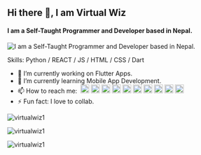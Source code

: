 ## Hi there 👋, I am Virtual Wiz
#### I am a Self-Taught Programmer and Developer based in Nepal.
![I am a Self-Taught Programmer and Developer based in Nepal.](https://i.imgur.com/1RTD4dU.png)

Skills: Python / REACT / JS / HTML / CSS / Dart

- 🔭 I’m currently working on Flutter Apps. 
- 🌱 I’m currently learning Mobile App Development. 
- 📫 How to reach me:&nbsp;&nbsp;[<img src='https://cdn.jsdelivr.net/npm/simple-icons@3.0.1/icons/github.svg' alt='github' height='20'>](https://github.com/virtualwiz1)  [<img src='https://cdn.jsdelivr.net/npm/simple-icons@3.0.1/icons/dev-dot-to.svg' alt='dev' height='20'>](https://dev.to/virtualwiz)  [<img src='https://cdn.jsdelivr.net/npm/simple-icons@3.0.1/icons/facebook.svg' alt='facebook' height='20'>](https://www.facebook.com/wiz.virtual)  [<img src='https://cdn.jsdelivr.net/npm/simple-icons@3.0.1/icons/instagram.svg' alt='instagram' height='20'>](https://www.instagram.com/wizvirtual/)  [<img src='https://cdn.jsdelivr.net/npm/simple-icons@3.0.1/icons/codepen.svg' alt='codepen' height='20'>](https://codepen.io/virtualwiz)  [<img src='https://cdn.jsdelivr.net/npm/simple-icons@3.0.1/icons/behance.svg' alt='behance' height='20'>](https://www.behance.net/virtual-wiz)  [<img src='https://cdn.jsdelivr.net/npm/simple-icons@3.0.1/icons/dribbble.svg' alt='dribbble' height='20'>](https://dribbble.com/virtualwiz)  [<img src='https://cdn.jsdelivr.net/npm/simple-icons@3.0.1/icons/deviantart.svg' alt='deviantart' height='20'>](https://www.deviantart.com/virtualwiz)  [<img src='https://cdn.jsdelivr.net/npm/simple-icons@3.0.1/icons/medium.svg' alt='medium' height='20'>](https://medium.com/@virtualwiz)  [<img src='https://cdn.jsdelivr.net/npm/simple-icons@3.0.1/icons/pinterest.svg' alt='pinterest' height='20'>](https://www.pinterest.com/virtualwiz/)  
- ⚡ Fun fact: I love to collab. 


<p><img align="center" src="https://github-readme-stats.vercel.app/api?username=virtualwiz1&show_icons=true&locale=en&theme=tokyonight"
        alt="virtualwiz1" />
</p>

<p><img align="center" src="https://github-readme-streak-stats.herokuapp.com/?user=virtualwiz1&theme=tokyonight&show_icons=true" alt="virtualwiz1" /></p>
<p>
    <img align="center"
        src="https://github-readme-stats.vercel.app/api/top-langs?username=virtualwiz1&show_icons=true&locale=en&theme=tokyonight"
        alt="virtualwiz1"/>
</p> 
